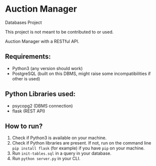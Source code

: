 # Auction Manager

Databases Project

This project is not meant to be contributed to or used. 

Auction Manager with a RESTful API.

## Requirements:
- Python3 (any version should work)
- PostgreSQL (built on this DBMS, might raise some incompatibilities if other is used)

## Python Libraries used:
- psycopg2 (DBMS connection)
- flask (REST API)

## How to run?

1. Check if Python3 is available on your machine.
2. Check if Python libraries are present. If not, run on the command line `pip install flask` (for example) if you have `pip` on your machine.
3. Run `init-tables.sql` in a query in your database.
4. Run `python server.py` in your CLI.
